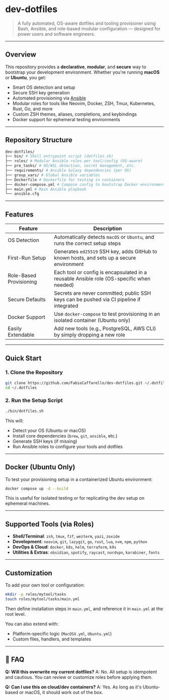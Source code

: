 # dev-dotfiles

> A fully automated, OS-aware dotfiles and tooling provisioner using Bash, Ansible, and role-based modular configuration — designed for power users and software engineers.

---

## Overview

This repository provides a **declarative**, **modular**, and **secure** way to bootstrap your development environment. Whether you're running **macOS** or **Ubuntu**, you get:

- Smart OS detection and setup
- Secure SSH key generation
- Automated provisioning via [Ansible](https://docs.ansible.com/)
- Modular roles for tools like Neovim, Docker, ZSH, Tmux, Kubernetes, Rust, Go, and more
- Custom ZSH themes, aliases, completions, and keybindings
- Docker support for ephemeral testing environments

---

## Repository Structure

```sh
dev-dotfiles/
├── bin/ # Shell entrypoint script (dotfiles.sh)
├── roles/ # Modular Ansible roles per tool/config (OS-aware)
├── pre_tasks/ # OS/WSL detection, secret management, etc.
├── requirements/ # Ansible Galaxy dependencies (per OS)
├── group_vars/ # Global Ansible variables
├── Dockerfile # Dockerfile for testing in containers
├── docker-compose.yml # Compose config to bootstrap Docker environment
├── main.yml # Main Ansible playbook
└── ansible.cfg

```

---

## Features

| Feature                 | Description                                                                               |
| ----------------------- | ----------------------------------------------------------------------------------------- |
| OS Detection            | Automatically detects `macOS` or `Ubuntu`, and runs the correct setup steps               |
| First-Run Setup         | Generates `ed25519` SSH key, adds GitHub to known hosts, and sets up a secure environment |
| Role-Based Provisioning | Each tool or config is encapsulated in a reusable Ansible role (OS-specific when needed)  |
| Secure Defaults         | Secrets are never committed; public SSH keys can be pushed via CI pipeline if integrated  |
| Docker Support          | Use `docker-compose` to test provisioning in an isolated container (Ubuntu only)          |
| Easily Extendable       | Add new tools (e.g., PostgreSQL, AWS CLI) by simply dropping a new role                   |

---

## Quick Start

### 1. Clone the Repository

```bash
git clone https://github.com/FabioCaffarello/dev-dotfiles.git ~/.dotfiles
cd ~/.dotfiles
```

### 2. Run the Setup Script

```bash
./bin/dotfiles.sh
```

This will:

- Detect your OS (Ubuntu or macOS)
- Install core dependencies (`brew`, `git`, `ansible`, etc.)
- Generate SSH keys (if missing)
- Run Ansible roles to configure your tools and dotfiles

---

## Docker (Ubuntu Only)

To test your provisioning setup in a containerized Ubuntu environment:

```bash
docker compose up -d --build
```

This is useful for isolated testing or for replicating the dev setup on ephemeral machines.

---

## Supported Tools (via Roles)

- **Shell/Terminal**: `zsh`, `tmux`, `fzf`, `wezterm`, `yazi`, `zoxide`
- **Development**: `neovim`, `git`, `lazygit`, `go`, `rust`, `lua`, `nvm`, `npm`, `python`
- **DevOps & Cloud**: `docker`, `k8s`, `helm`, `terraform`, `k9s`
- **Utilities & Extras**: `obsidian`, `spotify`, `raycast`, `nordvpn`, `karabiner`, `fonts`

---

## Customization

To add your own tool or configuration:

```bash
mkdir -p roles/mytool/tasks
touch roles/mytool/tasks/main.yml
```

Then define installation steps in `main.yml`, and reference it in `main.yml` at the root level.

You can also extend with:

- Platform-specific logic (`MacOSX.yml`, `Ubuntu.yml`)
- Custom files, handlers, and templates

---

## 🙋 FAQ

**Q: Will this overwrite my current dotfiles?**
A: No. All setup is idempotent and cautious. You can review or customize roles before applying them.

**Q: Can I use this on cloud/dev containers?**
A: Yes. As long as it's Ubuntu-based or macOS, it should work out of the box.
